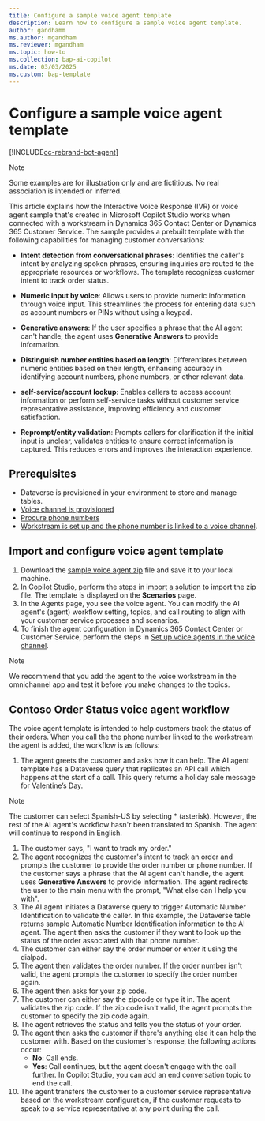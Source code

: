 ```yaml
---
title: Configure a sample voice agent template
description: Learn how to configure a sample voice agent template.
author: gandhamm
ms.author: mgandham
ms.reviewer: mgandham
ms.topic: how-to 
ms.collection: bap-ai-copilot
ms.date: 03/03/2025
ms.custom: bap-template
---
```


# Configure a sample voice agent template

[!INCLUDE[cc-rebrand-bot-agent](../includes/cc-rebrand-bot-agent.md)]


 > [!NOTE]
 > Some examples are for illustration only and are fictitious. No real association is intended or inferred.

This article explains how the Interactive Voice Response (IVR) or voice agent sample that's created in Microsoft Copilot Studio works when connected with a workstream in Dynamics 365 Contact Center or Dynamics 365 Customer Service. The sample provides a prebuilt template with the following capabilities for managing customer conversations:

- **Intent detection from conversational phrases**: Identifies the caller's intent by analyzing spoken phrases, ensuring inquiries are routed to the appropriate resources or workflows. The template recognizes customer intent to track order status.

- **Numeric input by voice**: Allows users to provide numeric information through voice input. This streamlines the process for entering data such as account numbers or PINs without using a keypad.

- **Generative answers**: If the user specifies a phrase that the AI agent can't handle, the agent uses **Generative Answers** to provide information.

- **Distinguish number entities based on length**: Differentiates between numeric entities based on their length, enhancing accuracy in identifying account numbers, phone numbers, or other relevant data.

- **self-service/account lookup**: Enables callers to access account information or perform self-service tasks without customer service representative assistance, improving efficiency and customer satisfaction.

- **Reprompt/entity validation**: Prompts callers for clarification if the initial input is unclear, validates entities to ensure correct information is captured. This reduces errors and improves the interaction experience.

## Prerequisites

- Dataverse is provisioned in your environment to store and manage tables.
- [Voice channel is provisioned](../implement/provision-channels.md)
- [Procure phone numbers](/dynamics365/customer-service/administer/voice-channel-manage-phone-numbers?context=/dynamics365/contact-center/context/administer-context)
-  [Workstream is set up and the phone number is linked to a voice channel](/dynamics365/customer-service/administer/voice-channel-inbound-calling?context=/dynamics365/contact-center/context/administer-context). 

## Import and configure voice agent template


1. Download the [sample voice agent zip](https://go.microsoft.com/fwlink/?linkid=2297969) file and save it to your local machine.
1. In Copilot Studio, perform the steps in [import a solution](/microsoft-copilot-studio/authoring-export-import-copilot-components#import-a-solution-to-add-component-collections-to-an-environment) to import the zip file. The template is displayed on the **Scenarios** page.
1. In the Agents page, you see the voice agent. You can modify the AI agent's (agent) workflow setting, topics, and call routing to align with your customer service processes and scenarios.
1. To finish the agent configuration in Dynamics 365 Contact Center or Customer Service, perform the steps in [Set up voice agents in the voice channel](/dynamics365/customer-service/administer/voice-channel-pva-bots?context=/dynamics365/contact-center/context/administer-context).

 > [!NOTE]
 > We recommend that you add the agent to the voice workstream in the omnichannel app and test it before you make changes to the topics.

## Contoso Order Status voice agent workflow

The voice agent template is intended to help customers track the status of their orders. When you call the the phone number linked to the workstream the agent is added, the workflow is as follows:


1. The agent greets the customer and asks how it can help. The AI agent template has a Dataverse query that replicates an API call which happens at the start of a call. This query returns a holiday sale message for Valentine’s Day. 
 > [!NOTE]
 > The customer can select Spanish-US by selecting * (asterisk). However, the rest of the AI agent's workflow hasn'r been translated to Spanish. The agent will continue to respond in English.
1. The customer says, "I want to track my order."
1. The agent recognizes the customer's intent to track an order and prompts the customer to provide the order number or phone number. If the customer says a phrase that the AI agent can't handle, the agent uses **Generative Answers** to provide information. The agent redirects the user to the main menu with the prompt, "What else can I help you with".
1.  The AI agent initiates a Dataverse query to trigger Automatic Number Identification to validate the caller. In this example, the Dataverse table returns sample Automatic Number Identification information to the AI agent. The agent then asks the customer if they want to look up the status of the order associated with that phone number.
1. The customer can either say the order number or enter it using the dialpad. 
1. The agent then validates the order number. If the order number isn't valid, the agent prompts the customer to specify the order number again.  
1. The agent then asks for your zip code. 
1. The customer can either say the zipcode or type it in. The agent validates the zip code. If the zip code isn't valid, the agent prompts the customer to specify the zip code again.
1. The agent retrieves the status and tells you the status of your order.
1. The agent then asks the customer if there's anything else it can help the customer with. Based on the customer's response, the following actions occur:
     - **No**: Call ends. 
     - **Yes**: Call continues, but the agent doesn't engage with the call further. In Copilot Studio, you can add an end conversation topic to end the call.
1. The agent transfers the customer to a customer service representative based on the workstream configuration, if the customer requests to speak to a service representative at any point during the call. 

